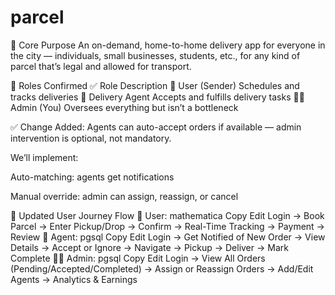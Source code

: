 # parcel

🔹 Core Purpose
An on-demand, home-to-home delivery app for everyone in the city — individuals, small businesses, students, etc., for any kind of parcel that’s legal and allowed for transport.

🔹 Roles Confirmed ✅
Role	Description
🧍 User (Sender)	Schedules and tracks deliveries
🛵 Delivery Agent	Accepts and fulfills delivery tasks
🧑‍💼 Admin (You)	Oversees everything but isn’t a bottleneck

✅ Change Added: Agents can auto-accept orders if available — admin intervention is optional, not mandatory.

We’ll implement:

Auto-matching: agents get notifications

Manual override: admin can assign, reassign, or cancel

🔹 Updated User Journey Flow
🧍 User:
mathematica
Copy
Edit
Login → Book Parcel → Enter Pickup/Drop → Confirm → Real-Time Tracking → Payment → Review
🛵 Agent:
pgsql
Copy
Edit
Login → Get Notified of New Order → View Details → Accept or Ignore → Navigate → Pickup → Deliver → Mark Complete
🧑‍💼 Admin:
pgsql
Copy
Edit
Login → View All Orders (Pending/Accepted/Completed) → Assign or Reassign Orders → Add/Edit Agents → Analytics & Earnings
